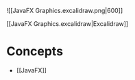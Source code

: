 ![[JavaFX Graphics.excalidraw.png|600]]


[[JavaFX Graphics.excalidraw|Excalidraw]]
# Concepts

- [[JavaFX]]